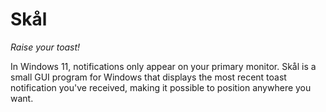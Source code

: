 # Skål

_Raise your toast!_

In Windows 11, notifications only appear on your primary monitor. Skål is a small GUI program for Windows that displays the most recent toast notification you've received, making it possible to position anywhere you want.
